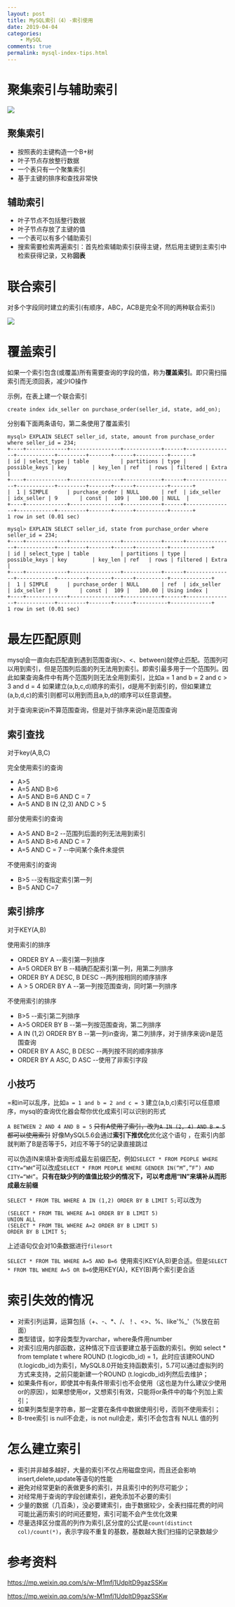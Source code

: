 ```yaml
---
layout: post
title: MySQL索引（4）-索引使用
date: 2019-04-04
categories:
    - MySQL
comments: true
permalink: mysql-index-tips.html
---
```


# 聚集索引与辅助索引

![](/assets/images/posts/mysql-index/index-1.png)

## 聚集索引

- 按照表的主键构造一个B+树
- 叶子节点存放整行数据
- 一个表只有一个聚集索引
- 基于主键的排序和查找非常快

## 辅助索引

- 叶子节点不包括整行数据
- 叶子节点存放了主键的值
- 一个表可以有多个辅助索引
- 搜索需要检索两遍索引：首先检索辅助索引获得主键，然后用主键到主索引中检索获得记录，又称**回表**

# 联合索引
对多个字段同时建立的索引(有顺序，ABC，ACB是完全不同的两种联合索引)

![](/assets/images/posts/mysql-index/index-2.png)

# 覆盖索引
如果一个索引包含(或覆盖)所有需要查询的字段的值，称为**覆盖索引**。即只需扫描索引而无须回表，减少IO操作

示例，在表上建一个联合索引

```
create index idx_seller on purchase_order(seller_id, state, add_on);
```

分别看下面两条语句，第二条使用了覆盖索引

```
mysql> EXPLAIN SELECT seller_id, state, amount from purchase_order where seller_id = 234;
+----+-------------+----------------+------------+------+---------------+------------+---------+-------+------+----------+-------+
| id | select_type | table          | partitions | type | possible_keys | key        | key_len | ref   | rows | filtered | Extra |
+----+-------------+----------------+------------+------+---------------+------------+---------+-------+------+----------+-------+
|  1 | SIMPLE      | purchase_order | NULL       | ref  | idx_seller    | idx_seller | 9       | const |  109 |   100.00 | NULL  |
+----+-------------+----------------+------------+------+---------------+------------+---------+-------+------+----------+-------+
1 row in set (0.01 sec)

mysql> EXPLAIN SELECT seller_id, state from purchase_order where seller_id = 234;
+----+-------------+----------------+------------+------+---------------+------------+---------+-------+------+----------+-------------+
| id | select_type | table          | partitions | type | possible_keys | key        | key_len | ref   | rows | filtered | Extra       |
+----+-------------+----------------+------------+------+---------------+------------+---------+-------+------+----------+-------------+
|  1 | SIMPLE      | purchase_order | NULL       | ref  | idx_seller    | idx_seller | 9       | const |  109 |   100.00 | Using index |
+----+-------------+----------------+------------+------+---------------+------------+---------+-------+------+----------+-------------+
1 row in set (0.01 sec)
```

# 最左匹配原则

mysql会一直向右匹配直到遇到范围查询(>、<、between)就停止匹配。范围列可以用到索引，但是范围列后面的列无法用到索引。即索引最多用于一个范围列。因此如果查询条件中有两个范围列则无法全用到索引，比如a = 1 and b = 2 and c > 3 and d = 4 如果建立(a,b,c,d)顺序的索引，d是用不到索引的，但如果建立(a,b,d,c)的索引则都可以用到而且a,b,d的顺序可以任意调整。

对于查询来说in不算范围查询，但是对于排序来说in是范围查询

## 索引查找
对于key(A,B,C)

完全使用索引的查询

- A>5
- A=5 AND B>6
- A=5 AND B=6 AND C = 7
- A=5 AND B IN (2,3) AND C > 5

部分使用索引的查询

- A>5 AND B=2 --范围列后面的列无法用到索引
- A=5 AND B>6 AND C = 7
- A=5 AND C = 7 --中间某个条件未提供

不使用索引的查询

- B>5 --没有指定索引第一列
- B=5 AND C=7

## 索引排序
对于KEY(A,B)

使用索引的排序

- ORDER BY A --索引第一列排序
- A=5 ORDER BY B --精确匹配索引第一列，用第二列排序
- ORDER BY A DESC, B DESC --两列按相同的顺序排序
- A > 5 ORDER BY A --第一列按范围查询，同时第一列排序

不使用索引的排序

- B>5 --索引第二列排序
- A>5 ORDER BY B --第一列按范围查询，第二列排序
- A IN (1,2) ORDER BY B --第一列in查询，第二列排序，对于排序来说in是范围查询
- ORDER BY A ASC, B DESC --两列按不同的顺序排序
- ORDER BY A ASC, D ASC --使用了非索引字段

## 小技巧

=和in可以乱序，比如`a = 1 and b = 2 and c = 3` 建立(a,b,c)索引可以任意顺序，mysql的查询优化器会帮你优化成索引可以识别的形式

`A BETWEEN 2 AND 4 AND B = 5` ~~只有A使用了索引，改为`A IN (2, 4) AND B = 5` 都可以使用索引~~ 好像MySQL5.6会通过**索引下推优化**优化这个语句 ，在索引内部就判断了B是否等于5，对应不等于5的记录直接跳过

可以伪造IN来填补查询形成最左前缀匹配，例如`SELECT * FROM PEOPLE WHERE CITY=“WH”`可以改成`SELECT * FROM PEOPLE WHERE GENDER IN(“M”,”F”) AND CITY=“WH”`。**只有在缺少列的值值比较少的情况下，可以考虑用“IN”来填补从而形成最左前缀**

`SELECT * FROM TBL WHERE A IN (1,2) ORDER BY B LIMIT 5;`可以改为
```
(SELECT * FROM TBL WHERE A=1 ORDER BY B LIMIT 5)
UNION ALL 
(SELECT * FROM TBL WHERE A=2 ORDER BY B LIMIT 5)
ORDER BY B LIMIT 5;
```
上述语句仅会对10条数据进行`filesort`

`SELECT * FROM TBL WHERE A=5 AND B=6 `使用索引KEY(A,B)更合适。但是`SELECT * FROM TBL WHERE A=5 OR B=6`使用KEY(A)，KEY(B)两个索引更合适

# 索引失效的情况

- 对索引列运算，运算包括（+、-、*、/、！、<>、%、like'%_'（%放在前面）
- 类型错误，如字段类型为varchar，where条件用number
- 对索引应用内部函数，这种情况下应该要建立基于函数的索引。例如 select * from template t where ROUND (t.logicdb_id) = 1，此时应该建ROUND (t.logicdb_id)为索引，MySQL8.0开始支持函数索引，5.7可以通过虚拟列的方式来支持，之前只能新建一个ROUND (t.logicdb_id)列然后去维护；
- 如果条件有or，即使其中有条件带索引也不会使用（这也是为什么建议少使用or的原因），如果想使用or，又想索引有效，只能将or条件中的每个列加上索引；
- 如果列类型是字符串，那一定要在条件中数据使用引号，否则不使用索引；
- B-tree索引 is null不会走，is not null会走，索引不会包含有 NULL 值的列

# 怎么建立索引

- 索引并非越多越好，大量的索引不仅占用磁盘空间，而且还会影响insert,delete,update等语句的性能
- 避免对经常更新的表做更多的索引，并且索引中的列尽可能少；
- 对经常用于查询的字段创建索引，避免添加不必要的索引
- 少量的数据（几百条），没必要建索引，由于数据较少，全表扫描花费的时间可能比遍历索引的时间还要短，索引可能不会产生优化效果
- 尽量选择区分度高的列作为索引,区分度的公式是`count(distinct col)/count(*)`，表示字段不重复的基数，基数越大我们扫描的记录数越少

# 参考资料
https://mp.weixin.qq.com/s/w-M1mfj1UdpltD9gazSSKw

https://mp.weixin.qq.com/s/w-M1mfj1UdpltD9gazSSKw
